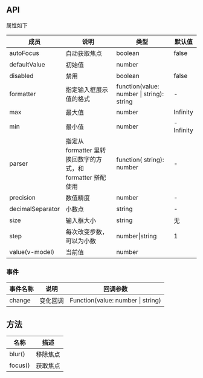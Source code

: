 ## API

属性如下

| 成员             | 说明                                                       | 类型                                      | 默认值    |
| ---------------- | ---------------------------------------------------------- | ----------------------------------------- | --------- |
| autoFocus        | 自动获取焦点                                               | boolean                                   | false     |
| defaultValue     | 初始值                                                     | number                                    |           |
| disabled         | 禁用                                                       | boolean                                   | false     |
| formatter        | 指定输入框展示值的格式                                     | function(value: number \| string): string | -         |
| max              | 最大值                                                     | number                                    | Infinity  |
| min              | 最小值                                                     | number                                    | -Infinity |
| parser           | 指定从 formatter 里转换回数字的方式，和 formatter 搭配使用 | function( string): number                 | -         |
| precision        | 数值精度                                                   | number                                    | -         |
| decimalSeparator | 小数点                                                     | string                                    | -         |
| size             | 输入框大小                                                 | string                                    | 无        |
| step             | 每次改变步数，可以为小数                                   | number\|string                            | 1         |
| value(v-model)   | 当前值                                                     | number                                    |           |

### 事件

| 事件名称 | 说明     | 回调参数                          |
| -------- | -------- | --------------------------------- |
| change   | 变化回调 | Function(value: number \| string) |  |

## 方法

| 名称    | 描述     |
| ------- | -------- |
| blur()  | 移除焦点 |
| focus() | 获取焦点 |
